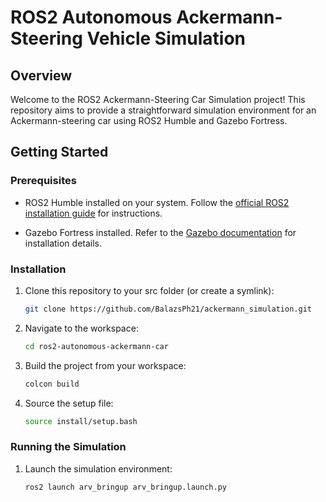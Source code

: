 # ROS2 Autonomous Ackermann-Steering Vehicle Simulation

## Overview

Welcome to the ROS2 Ackermann-Steering Car Simulation project! This repository aims to provide a straightforward simulation environment for an Ackermann-steering car using ROS2 Humble and Gazebo Fortress. 

## Getting Started

### Prerequisites

- ROS2 Humble installed on your system. Follow the [official ROS2 installation guide](https://docs.ros.org/en/humble/Installation.html) for instructions.

- Gazebo Fortress installed. Refer to the [Gazebo documentation](https://gazebosim.org/docs/fortress/ros_installation) for installation details.

### Installation

1. Clone this repository to your src folder (or create a symlink):

    ```bash
    git clone https://github.com/BalazsPh21/ackermann_simulation.git
    ```

2. Navigate to the workspace:

    ```bash
    cd ros2-autonomous-ackermann-car
    ```

3. Build the project from your workspace:

    ```bash
    colcon build
    ```

4. Source the setup file:

    ```bash
    source install/setup.bash
    ```

### Running the Simulation

1. Launch the simulation environment:

    ```bash
    ros2 launch arv_bringup arv_bringup.launch.py
    ```
